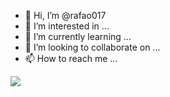 - 👋 Hi, I’m @rafao017
- 👀 I’m interested in ...
- 🌱 I’m currently learning ...
- 💞️ I’m looking to collaborate on ...
- 📫 How to reach me ...

<!---
rafao017/rafao017 is a ✨ special ✨ repository because its `README.md` (this file) appears on your GitHub profile.
You can click the Preview link to take a look at your changes.
--->
![](https://cdna.artstation.com/p/assets/images/images/003/298/558/large/felipe-estevao-1972476-513459615442887-513313652-n.jpg?1472145637)
